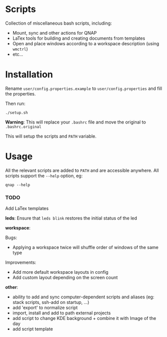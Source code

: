 # Scripts

Collection of miscellaneous bash scripts, including:

- Mount, sync and other actions for QNAP
- LaTex tools for building and creating documents from templates
- Open and place windows according to a workspace description (using `wmctrl`)
- etc...

# Installation

Rename `user/config.properties.example` to `user/config.properties` and fill the properties.

Then run:
```
./setup.sh
```
**Warning**: This will replace your `.bashrc` file and move the original to `.bashrc.original`

This will setup the scripts and `PATH` variable.

# Usage

All the relevant scripts are added to `PATH` and are accessible anywhere.
All scripts support the `--help` option, eg:
```
qnap --help
```

### TODO
Add LaTex templates

**leds**: Ensure that `leds blink` restores the initial status of the led

**workspace**:

Bugs:
- Applying a workspace twice will shuffle order of windows of the same type

Improvements:
- Add more default workspace layouts in config
- Add custom layout depending on the screen count

**other**:
- ability to add and sync computer-dependent scripts and aliases (eg: stack scripts, ssh-add on startup, ...)
- add 'export' to normalize script
- import, install and add to path external projects
- add script to change KDE background + combine it with Image of the day
- add script template
